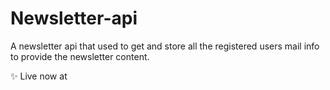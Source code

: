 # Newsletter-api

A newsletter api that used to get and store all the registered users mail info to provide the newsletter content.

✨ Live now at 
